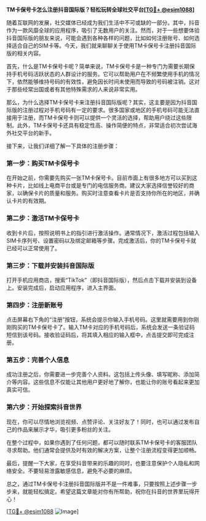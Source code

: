 **TM卡保号卡怎么注册抖音国际版？轻松玩转全球社交平台[[TG💪+ @esim1088](https://t.me/s/esim1088)]**

随着互联网的发展，社交媒体已经成为我们生活中不可或缺的一部分。其中，抖音作为一款风靡全球的应用程序，吸引了无数用户的关注。然而，对于一些想要体验抖音国际版的朋友来说，可能会遇到各种各样的问题，比如如何注册账号、如何选择适合自己的SIM卡等。今天，我们就来聊聊关于使用TM卡保号卡注册抖音国际版的相关内容。

首先，什么是TM卡保号卡呢？简单来说，TM卡保号卡是一种专门为需要长期保持手机号码活跃状态的人群设计的服务。它可以帮助用户在不频繁使用手机的情况下，依然能够维持号码的有效性，避免因长时间未使用而导致的号码被注销。这对于那些经常出国或者有其他特殊需求的人来说非常实用。

那么，为什么选择TM卡保号卡来注册抖音国际版呢？其实，这主要是因为抖音国际版的注册过程对手机号码有一定的要求。很多国家或地区的手机号码可能无法直接用于注册，而TM卡保号卡则可以提供一个灵活的选择，帮助用户绕过这些限制。此外，TM卡保号卡还具有稳定性高、操作简便的特点，非常适合初次尝试海外社交平台的新手。

接下来，让我们详细了解一下具体的注册步骤：

### 第一步：购买TM卡保号卡
在开始之前，你需要先购买一张TM卡保号卡。目前市面上有很多地方可以买到这种卡片，比如线上电商平台或是专门的电信服务商。建议大家选择信誉较好的商家，以确保卡片的质量和服务。购买时注意查看卡片是否支持你所在的地区，并确认卡片的有效期。

### 第二步：激活TM卡保号卡
收到卡片后，按照说明书上的指引进行激活操作。通常情况下，激活过程包括输入SIM卡序列号、设置密码以及绑定邮箱等步骤。完成激活后，你的TM卡保号卡就已经可以正常使用了。

### 第三步：下载并安装抖音国际版
打开手机应用商店，搜索“TikTok”（即抖音国际版），然后点击下载并安装到设备上。安装完成后，启动应用程序，进入主界面。

### 第四步：注册新账号
点击屏幕右下角的“注册”按钮，系统会提示你输入手机号码。这里就需要用到你刚刚购买的TM卡保号卡了。输入TM卡对应的手机号码后，系统会发送一条验证码短信到该号码。接收验证码后，将其填入相应的输入框中，点击提交即可完成注册。

### 第五步：完善个人信息
成功注册之后，你需要进一步完善个人资料。这包括上传头像、填写昵称、添加简介等内容。这些信息不仅能让其他用户更好地了解你，也能让你的账号看起来更加真实可信。

### 第六步：开始探索抖音世界
现在，你可以尽情地浏览视频、点赞评论、关注好友了！同时，也可以通过发布自己的作品来展示才华，吸引更多粉丝的关注。

在整个过程中，如果你遇到了任何问题，都可以随时联系TM卡保号卡的客服团队寻求帮助。他们通常会提供及时有效的解决方案，让整个注册流程变得更加顺畅。

最后，提醒一下大家，在享受抖音带来的乐趣的同时，也要注意保护个人隐私和网络安全。不要轻易泄露敏感信息，避免不必要的麻烦。

总之，通过TM卡保号卡注册抖音国际版并不是一件难事，只要按照上述步骤一步步来，就能轻松搞定。希望这篇文章能对你有所帮助，祝你在抖音的世界里玩得开心！

[[TG💪+ @esim1088](https://t.me/s/esim1088) ![Image](https://i.postimg.cc/4NQfJmqS/Snipaste-2025-05-13-00-14-12.png)]